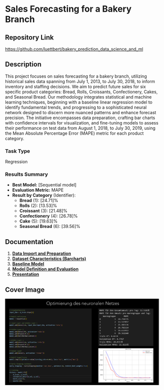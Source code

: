 # Sales Forecasting for a Bakery Branch

## Repository Link

https://github.com/luettbert/bakery_prediction_data_science_and_ml

## Description

This project focuses on sales forecasting for a bakery branch, utilizing historical sales data spanning from July 1, 2013, to July 30, 2018, to inform inventory and staffing decisions. We aim to predict future sales for six specific product categories: Bread, Rolls, Croissants, Confectionery, Cakes, and Seasonal Bread. Our methodology integrates statistical and machine learning techniques, beginning with a baseline linear regression model to identify fundamental trends, and progressing to a sophisticated neural network designed to discern more nuanced patterns and enhance forecast precision. The initiative encompasses data preparation, crafting bar charts with confidence intervals for visualization, and fine-tuning models to assess their performance on test data from August 1, 2018, to July 30, 2019, using the Mean Absolute Percentage Error (MAPE) metric for each product category.

### Task Type

Regression

### Results Summary

-   **Best Model:** [Sequential model]
-   **Evaluation Metric:** MAPE
-   **Result by Category** (Identifier):
    -   **Bread** (1): [24.71]%
    -   **Rolls** (2): [13.53]%
    -   **Croissant** (3): [21.48]%
    -   **Confectionery** (4): [26.78]%
    -   **Cake** (5): [19.63]%
    -   **Seasonal Bread** (6): [39.56]%

## Documentation

1.  [**Data Import and Preparation**](0_DataPreparation/README.md)
3.  [**Dataset Characteristics (Barcharts)**](1_DatasetCharacteristics/README.md)
4.  [**Baseline Model**](2_BaselineModel/README.md)
5.  [**Model Definition and Evaluation**](3_Model/README.md)
6.  [**Presentation**](4_Presentation/README.md)

## Cover Image

![](CoverImage/image.png)
